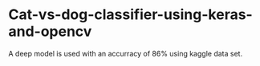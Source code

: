 # Cat-vs-dog-classifier-using-keras-and-opencv
A deep model is used with an accurracy of 86% using kaggle data set.
